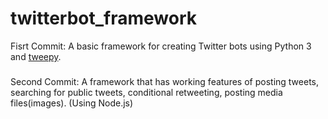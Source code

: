 # twitterbot_framework

Fisrt Commit: A basic framework for creating Twitter bots using Python 3 and [tweepy](http://www.tweepy.org). 
###
Second Commit: A framework that has working features of posting tweets, searching for public tweets, conditional retweeting, posting media files(images). (Using Node.js)
